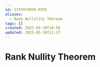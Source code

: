 ```yaml
---
id: 1747979950-RTRI
aliases:
  - Rank Nullility Theroem
tags: []
created: 2025-05-30T10:58
updated: 2025-05-30T11:27
---
```


# Rank Nullity Theorem
